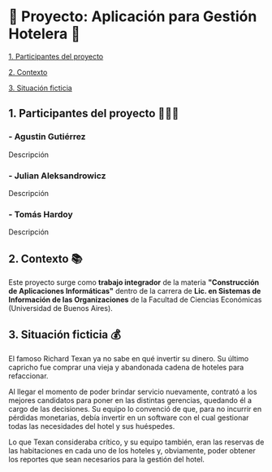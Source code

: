 # 🏨 Proyecto: Aplicación para Gestión Hotelera 🏨

[1. Participantes del proyecto](https://github.com/gutipy/CAI-TP_GRUPAL-Hotel#1-participantes-del-proyecto)

[2. Contexto](https://github.com/gutipy/CAI-TP_GRUPAL-Hotel#2-contexto)

[3. Situación ficticia](https://github.com/gutipy/CAI-TP_GRUPAL-Hotel#3-otro-item)

## 1. Participantes del proyecto 👨🏻‍💻

### - Agustin Gutiérrez

Descripción

### - Julian Aleksandrowicz

Descripción

### - Tomás Hardoy

Descripción

## 2. Contexto 📚

Este proyecto surge como **trabajo integrador** de la materia **"Construcción de Aplicaciones Informáticas"** dentro de la carrera de **Lic. en Sistemas de Información de las Organizaciones** de la Facultad de Ciencias Económicas (Universidad de Buenos Aires).

## 3. Situación ficticia 💰

El famoso Richard Texan ya no sabe en qué invertir su dinero. Su último capricho fue comprar una vieja y abandonada cadena de hoteles para refaccionar.


Al llegar el momento de poder brindar servicio nuevamente, contrató a los mejores candidatos para poner en las distintas gerencias, quedando él a cargo de las decisiones. Su equipo lo convenció de que, para no incurrir en pérdidas monetarias, debía invertir en un software con el cual gestionar todas las necesidades del hotel y sus huéspedes.


Lo que Texan consideraba crítico, y su equipo también, eran las reservas de las habitaciones en cada uno de los hoteles y, obviamente, poder obtener los reportes que sean necesarios para la gestión del hotel.

